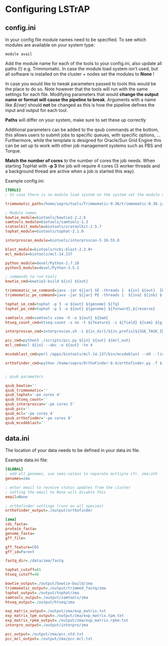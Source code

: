 # Configuring LSTrAP
## config.ini
In your config file module names need to be specified. To see which modules are available on your system type:

    module avail

Add the module name for each of the tools to your config.ini, also update all paths (!) e.g. Trimmomatic.
In case the module load system isn't used, but all software is installed on the cluster + nodes set the modules to **None** !

In case you would like to tweak parameters passed to tools this would be the place to do so. Note however that the tools
will run with the same settings for each file. Modifying parameters that would **change the output name or format will 
cause the pipeline to break**. Arguments with a name like *${var}* should **not** be changed as this is how the pipeline 
defines the input and output for each tool.

**Paths** will differ on your system, make sure to set these up correctly

Additional parameters can be added to the qsub commands at the bottom, 
this allows users to submit jobs to specific queues, with specific 
options, ... Furthermore, while the template is designed for Oracle/Sun 
Grid Engine this can be set up to work with other job management systems
such as PBS and Torque.

**Match the number of cores** to the number of cores the job needs. When
starting TopHat with **-p 3** the job will require 4 cores (3 worker 
threads and a background thread are active when a job is started this 
way).

Example config.ini:

```ini
[TOOLS]
; In case there is no module load system on the system set the module name to None

trimmomatic_path=/home/sepro/tools/Trimmomatic-0.36/trimmomatic-0.36.jar

; Module names
bowtie_module=biotools/bowtie2-2.2.6
samtools_module=biotools/samtools-1.3
sratoolkit_module=biotools/sratoolkit-2.5.7
tophat_module=biotools/tophat-2.1.0

interproscan_module=biotools/interproscan-5.16-55.0

blast_module=biotools/ncbi-blast-2.3.0+
mcl_module=biotools/mcl-14.137

python_module=devel/Python-2.7.10
python3_module=devel/Python-3.5.1

; commands to run tools
bowtie_cmd=bowtie2-build ${in} ${out}

trimmomatic_se_command=java -jar ${jar} SE -threads 1  ${in} ${out}  ILLUMINACLIP:/home/sepro/tools/Trimmomatic-0.36/adapters/TruSeq3-SE.fa:2:30:10 LEADING:3 TRAILING:3 SLIDINGWINDOW:4:15 MINLEN:36
trimmomatic_pe_command=java -jar ${jar} PE -threads 1  ${ina} ${inb} ${outap} ${outau} ${outbp} ${outbu} ILLUMINACLIP:/home/sepro/tools/Trimmomatic-0.36/adapters/TruSeq3-PE.fa:2:30:10 LEADING:3 TRAILING:3 SLIDINGWINDOW:4:15 MINLEN:36

tophat_se_cmd=tophat -p 3 -o ${out} ${genome} ${fq}
tophat_pe_cmd=tophat -p 3 -o ${out} ${genome} ${forward},${reverse}

samtools_cmd=samtools view -h -o ${out} ${bam}
htseq_count_cmd=htseq-count -s no -t ${feature} -i ${field} ${sam} ${gff} > ${out}

interproscan_cmd=interproscan.sh -i ${in_dir}/${in_prefix}${SGE_TASK_ID} -o ${out_dir}/${out_prefix}${SGE_TASK_ID} -f tsv -dp -iprlookup -goterms --tempdir /tmp

pcc_cmd=python3 ./scripts/pcc.py ${in} ${out} ${mcl_out}
mcl_cmd=mcl ${in} --abc -o ${out} -te 4

mcxdeblast_cmd=perl /apps/biotools/mcl-14.137/bin/mcxdeblast --m9 --line-mode=abc ${blast_in} > ${abc_out}

orthofinder_cmd=python /home/sepro/OrthoFinder-0.4/orthofinder.py -f ${fasta_dir} -t 8


; qsub parameters

qsub_bowtie=''
qsub_trimmomatic=''
qsub_tophat='-pe cores 4'
qsub_htseq_count=''
qsub_interproscan='-pe cores 5'
qsub_pcc=''
qsub_mcl='-pe cores 4'
qsub_orthofinder='-pe cores 8'
qsub_mcxdeblast=''

```

## data.ini
The location of your data needs to be defined in your data.ini file.

Example data.ini file:
```ini
[GLOBAL]
; add all genomes, use semi-colons to separate multiple cfr. zma;ath
genomes=zma

; enter email to receive status updates from the cluster
; setting the email to None will disable this
email=None

; orthofinder settings (runs on all species)
orthofinder_output=./output/orthofinder

[zma]
cds_fasta=
protein_fasta=
genome_fasta=
gff_file=

gff_feature=CDS
gff_id=Parent

fastq_dir=./data/zma/fastq

tophat_cutoff=65
htseq_cutoff=40

bowtie_output=./output/bowtie-build/zma
trimmomatic_output=./output/trimmed_fastq/zma
tophat_output=./output/tophat/zma
samtools_output=./output/samtools/zma
htseq_output=./output/htseq/zma

exp_matrix_output=./output/zma/exp_matrix.txt
exp_matrix_tpm_output=./output/zma/exp_matrix.tpm.txt
exp_matrix_rpkm_output=./output/zma/exp_matrix.rpkm.txt
interpro_output=./output/interpro/zma

pcc_output=./output/zma/pcc.std.txt
pcc_mcl_output=./output/zma/pcc.mcl.txt
```